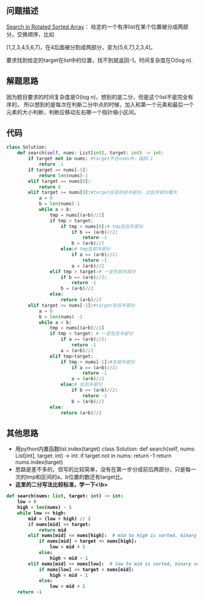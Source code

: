 ## 问题描述
[Search in Rotated Sorted Array](https://leetcode.com/problems/search-in-rotated-sorted-array/ )：
给定的一个有序list在某个位置被分成两部分，交换顺序，比如

[1,2,3,4,5,6,7]，在4后面被分割成两部分，变为[5,6,7,1,2,3,4]。

要求找到给定的target在list中的位置，找不到就返回-1。时间复杂度在O(log n).
## 解题思路
因为题目要求的时间复杂度是O(log n)，想到的是二分，但是这个list不是完全有序的，
所以想到的是每次在判断二分中点的时候，加入和第一个元素和最后一个元素的大小判断，判断应移动左右哪一个指针缩小区间。
## 代码
```python
class Solution:
    def search(self, nums: List[int], target: int) -> int:
        if target not in nums: #target不在nums中，返回-1
            return -1
        if target == nums[-1]:
            return len(nums)-1
        elif target == nums[0]:
            return 0
        elif target >= nums[0]:#target应该在前半部分，比后半部分都大
            a = 0
            b = len(nums)-1
            while a < b:
                tmp = nums[(a+b)//2]
                if tmp < target:
                    if tmp < nums[0]:# tmp在后半部分
                        if b == (a+b)//2:
                            return -1
                        b = (a+b)//2
                    else:# tmp在前半部分
                        if a == (a+b)//2:
                            return -1
                        a = (a+b)//2
                elif tmp > target:# 一定在前半部分
                    if b == (a+b)//2:
                        return -1
                    b = (a+b)//2
                else:
                    return (a+b)//2
        elif target <= nums[-1]:#target在后半部分
            a = 0
            b = len(nums) -1
            while a < b:
                tmp = nums[(a+b)//2]
                if tmp < target: # 一定在后半部分
                    if a == (a+b)//2:
                        return -1
                    a = (a+b)//2
                elif tmp>target:
                    if tmp > nums[-1]:#在前半部分
                        if a == (a+b)//2:
                            return -1
                        a = (a+b)//2
                    else:# 在后半部分
                        if b == (a+b)//2:
                            return -1
                        b = (a+b)//2
                else:
                    return (a+b)//2       
```
## 其他思路
- 用python内置函数list.index(target)
class Solution:
    def search(self, nums: List[int], target: int) -> int:
        if target not in nums:
            return -1
        return nums.index(target)
- 思路是差不多的，但写的比较简单，没有在第一步分成前后两部分，只是每一次的tmp和区间的a，b位置的数还有target比。
- <b>这里的二分写法比较标准，学一下<\b>
```python
def search(nums: list, target: int) -> int:
    low = 0
    high = len(nums) - 1
    while low <= high:
        mid = (low + high) // 2
        if nums[mid] == target:
            return mid
        elif nums[mid] <= nums[high]:  # mid to high is sorted, binary search in this range
            if nums[mid] < target <= nums[high]:
                low = mid + 1
            else:
                high = mid - 1
        elif nums[mid] >= nums[low]:  # low to mid is sorted, binary search in this range
            if nums[low] <= target < nums[mid]:
                high = mid - 1
            else:
                low = mid + 1
    return -1
```
